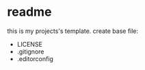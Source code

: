 # readme

this is my projects's template.
create base file:

- LICENSE
- .gitignore
- .editorconfig
